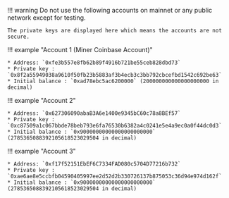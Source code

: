 !!! warning
    Do not use the following accounts on mainnet or any public network except for testing.

    The private keys are displayed here which means the accounts are not secure.

!!! example "Account 1 (Miner Coinbase Account)"

    * Address: `0xfe3b557e8fb62b89f4916b721be55ceb828dbd73`
    * Private key : `0x8f2a55949038a9610f50fb23b5883af3b4ecb3c3bb792cbcefbd1542c692be63`
    * Initial balance : `0xad78ebc5ac6200000` (200000000000000000000 in decimal)

!!! example "Account 2"

    * Address: `0x627306090abaB3A6e1400e9345bC60c78a8BEf57`
    * Private key : `0xc87509a1c067bbde78beb793e6fa76530b6382a4c0241e5e4a9ec0a0f44dc0d3`
    * Initial balance : `0x90000000000000000000000` (2785365088392105618523029504 in decimal)

!!! example "Account 3"

    * Address: `0xf17f52151EbEF6C7334FAD080c5704D77216b732`
    * Private key : `0xae6ae8e5ccbfb04590405997ee2d52d2b330726137b875053c36d94e974d162f`
    * Initial balance : `0x90000000000000000000000` (2785365088392105618523029504 in decimal)
